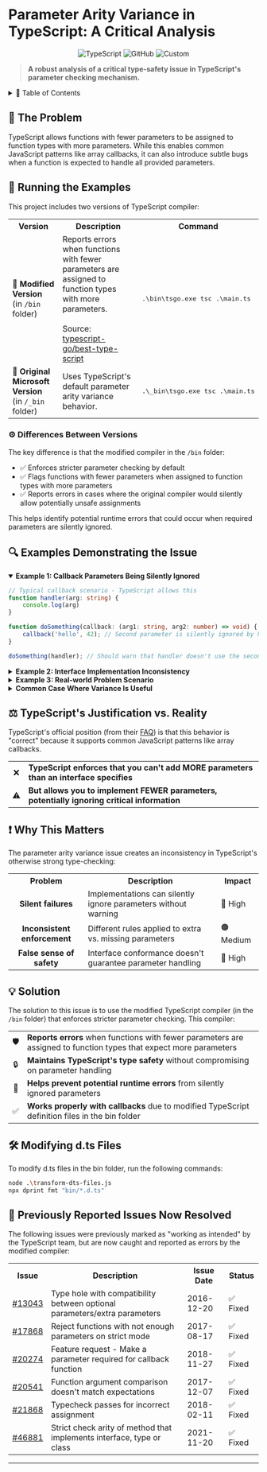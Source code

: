 # Parameter Arity Variance in TypeScript: A Critical Analysis

<div align="center">
  
![TypeScript](https://img.shields.io/badge/TypeScript-007ACC?style=for-the-badge&logo=typescript&logoColor=white)
![GitHub](https://img.shields.io/badge/GitHub-100000?style=for-the-badge&logo=github&logoColor=white)
![Custom](https://img.shields.io/badge/Parameter_Variance-Critical-red?style=for-the-badge)

</div>

> **A robust analysis of a critical type-safety issue in TypeScript's parameter checking mechanism.**

<details>
<summary>📑 Table of Contents</summary>

- [📌 The Problem](#-the-problem)
- [🚀 Running the Examples](#-running-the-examples)
- [🔍 Examples Demonstrating the Issue](#-examples-demonstrating-the-issue)
- [⚖️ TypeScript's Justification vs. Reality](#️-typescripts-justification-vs-reality)
- [❗ Why This Matters](#-why-this-matters)
- [💡 Solution](#-solution)
- [🛠️ Modifying d.ts Files](#️-modifying-dts-files)
- [🔄 Previously Reported Issues Now Resolved](#-previously-reported-issues-now-resolved)

</details>

## 📌 The Problem

TypeScript allows functions with fewer parameters to be assigned to function types with more parameters. While this enables common JavaScript patterns like array callbacks, it can also introduce subtle bugs when a function is expected to handle all provided parameters.

## 🚀 Running the Examples

This project includes two versions of TypeScript compiler:

<table>
  <tr>
    <th>Version</th>
    <th>Description</th>
    <th>Command</th>
  </tr>
  <tr>
    <td>🔧 <b>Modified Version</b><br>(in <code>/bin</code> folder)</td>
    <td>Reports errors when functions with fewer parameters are assigned to function types with more parameters.<br><br>Source: <a href="https://github.com/topce/typescript-go/tree/best-type-script">typescript-go/best-type-script</a></td>
    <td>
      <pre>.\bin\tsgo.exe tsc .\main.ts</pre>
    </td>
  </tr>
  <tr>
    <td>🔧 <b>Original Microsoft Version</b><br>(in <code>/_bin</code> folder)</td>
    <td>Uses TypeScript's default parameter arity variance behavior.</td>
    <td>
      <pre>.\_bin\tsgo.exe tsc .\main.ts</pre>
    </td>
  </tr>
</table>

### ⚙️ Differences Between Versions

The key difference is that the modified compiler in the `/bin` folder:

- ✅ Enforces stricter parameter checking by default
- ✅ Flags functions with fewer parameters when assigned to function types with more parameters
- ✅ Reports errors in cases where the original compiler would silently allow potentially unsafe assignments

This helps identify potential runtime errors that could occur when required parameters are silently ignored.

## 🔍 Examples Demonstrating the Issue

<details open>
<summary><b>Example 1: Callback Parameters Being Silently Ignored</b></summary>

```typescript
// Typical callback scenario - TypeScript allows this
function handler(arg: string) {
    console.log(arg)
}

function doSomething(callback: (arg1: string, arg2: number) => void) {
    callback('hello', 42); // Second parameter is silently ignored by handler
}

doSomething(handler); // Should warn that handler doesn't use the second parameter
```

</details>

<details>
<summary><b>Example 2: Interface Implementation Inconsistency</b></summary>

```ts
interface I {
    hi(a: string, b: string): void;
}

// Error - TypeScript correctly prevents adding MORE parameters
class A implements I {
    hi(a: string, b: string, c: string): void { // Error: Too many parameters
        throw new Error("Method not implemented." + a);
    }
}

// No error - but should be flagged as potentially unsafe
class B implements I {
    hi(a: string): void { // Only handles first parameter when interface requires two
        throw new Error("Method not implemented." + a);
    }
};
```

</details>

<details>
<summary><b>Example 3: Real-world Problem Scenario</b></summary>

```ts
// A service interface that processes users
interface UserService {
    processUser(name: string, id: number): void;
}

class BrokenUserService implements UserService {
    // TypeScript accepts this despite missing the required id parameter
    processUser(name: string): void {
        // This implementation never uses the id, which could cause logic errors
        console.log(`Processing user ${name}`);
        // What if business logic depended on the id parameter?
    }
}

function requireBothParameters(callback: (a: string, b: number) => void) {
    // This function assumes callback will use both parameters
    callback("test", 123);
}

// TypeScript allows this despite handler ignoring the second parameter
requireBothParameters(handler);
```

</details>

<details>
<summary><b>Common Case Where Variance Is Useful</b></summary>

```ts
// Standard array iteration - here we want to allow partial parameter usage
let items = [1, 2, 3];
items.forEach(arg => console.log(arg)); // Only using first parameter is fine
items.forEach(() => console.log("Counting")); // Sometimes we don't need parameters at all
```

</details>

## ⚖️ TypeScript's Justification vs. Reality

TypeScript's official position (from their [FAQ](https://github.com/Microsoft/TypeScript/wiki/FAQ#parameter-arity-variance-is-correct)) is that this behavior is "correct" because it supports common JavaScript patterns like array callbacks.

<div align="center">
  <table>
    <tr>
      <td align="center">❌</td>
      <td><b>TypeScript enforces that you can't add MORE parameters than an interface specifies</b></td>
    </tr>
    <tr>
      <td align="center">⚠️</td>
      <td><b>But allows you to implement FEWER parameters, potentially ignoring critical information</b></td>
    </tr>
  </table>
</div>

## ❗ Why This Matters

The parameter arity variance issue creates an inconsistency in TypeScript's otherwise strong type-checking:

<div align="center">
<table>
  <tr>
    <th>Problem</th>
    <th>Description</th>
    <th>Impact</th>
  </tr>
  <tr>
    <td align="center"><b>Silent failures</b></td>
    <td>Implementations can silently ignore parameters without warning</td>
    <td>🔴 High</td>
  </tr>
  <tr>
    <td align="center"><b>Inconsistent enforcement</b></td>
    <td>Different rules applied to extra vs. missing parameters</td>
    <td>🟠 Medium</td>
  </tr>
  <tr>
    <td align="center"><b>False sense of safety</b></td>
    <td>Interface conformance doesn't guarantee parameter handling</td>
    <td>🔴 High</td>
  </tr>
</table>
</div>

## 💡 Solution

The solution to this issue is to use the modified TypeScript compiler (in the `/bin` folder) that enforces stricter parameter checking. This compiler:

<div align="center">
<table>
  <tr>
    <td align="center">🛡️</td>
    <td><b>Reports errors</b> when functions with fewer parameters are assigned to function types that expect more parameters</td>
  </tr>
  <tr>
    <td align="center">🔒</td>
    <td><b>Maintains TypeScript's type safety</b> without compromising on parameter handling</td>
  </tr>
  <tr>
    <td align="center">🚫</td>
    <td><b>Helps prevent potential runtime errors</b> from silently ignored parameters</td>
  </tr>
  <tr>
    <td align="center">✅</td>
    <td><b>Works properly with callbacks</b> due to modified TypeScript definition files in the bin folder</td>
  </tr>
</table>
</div>

## 🛠️ Modifying d.ts Files

To modify d.ts files in the bin folder, run the following commands:

```bash
node .\transform-dts-files.js
npx dprint fmt "bin/*.d.ts"
```

## 🔄 Previously Reported Issues Now Resolved

The following issues were previously marked as "working as intended" by the TypeScript team, but are now caught and reported as errors by the modified compiler:

<div align="center">
<table>
  <tr>
    <th>Issue</th>
    <th>Description</th>
    <th>Issue Date</th>
    <th>Status</th>
  </tr>
  <tr>
    <td><a href="https://github.com/microsoft/TypeScript/issues/13043">#13043</a></td>
    <td>Type hole with compatibility between optional parameters/extra parameters</td>
    <td>2016-12-20</td>
    <td>✅ Fixed</td>
  </tr>
  <tr>
    <td><a href="https://github.com/microsoft/TypeScript/issues/17868">#17868</a></td>
    <td>Reject functions with not enough parameters on strict mode</td>
    <td>2017-08-17</td>
    <td>✅ Fixed</td>
  </tr>
  <tr>
    <td><a href="https://github.com/microsoft/TypeScript/issues/20274">#20274</a></td>
    <td>Feature request - Make a parameter required for callback function</td>
    <td>2018-11-27</td>
    <td>✅ Fixed</td>
  </tr>
  <tr>
    <td><a href="https://github.com/microsoft/TypeScript/issues/20541">#20541</a></td>
    <td>Function argument comparison doesn't match expectations</td>
    <td>2017-12-07</td>
    <td>✅ Fixed</td>
  </tr>
  <tr>
    <td><a href="https://github.com/microsoft/TypeScript/issues/21868">#21868</a></td>
    <td>Typecheck passes for incorrect assignment</td>
    <td>2018-02-11</td>
    <td>✅ Fixed</td>
  </tr>
  <tr>
    <td><a href="https://github.com/microsoft/TypeScript/issues/46881">#46881</a></td>
    <td>Strict check arity of method that implements interface, type or class</td>
    <td>2021-11-20</td>
    <td>✅ Fixed</td>
  </tr>
</table>
</div>

---
